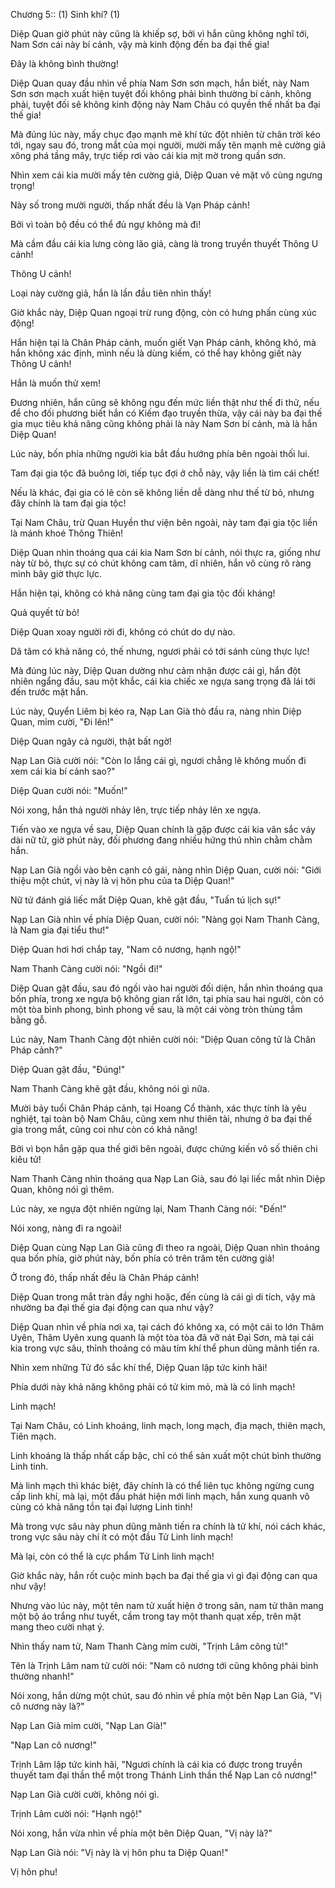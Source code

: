 




Chương 5:: (1) Sinh khí? (1)


Diệp Quan giờ phút này cũng là khiếp sợ, bởi vì hắn cũng không nghĩ tới, Nam Sơn cái này bí cảnh, vậy mà kinh động đến ba đại thế gia!

Đây là không bình thường!

Diệp Quan quay đầu nhìn về phía Nam Sơn sơn mạch, hắn biết, này Nam Sơn sơn mạch xuất hiện tuyệt đối không phải bình thường bí cảnh, không phải, tuyệt đối sẽ không kinh động này Nam Châu có quyền thế nhất ba đại thế gia!

Mà đúng lúc này, mấy chục đạo mạnh mẽ khí tức đột nhiên từ chân trời kéo tới, ngay sau đó, trong mắt của mọi người, mười mấy tên mạnh mẽ cường giả xông phá tầng mây, trực tiếp rơi vào cái kia mịt mờ trong quần sơn.

Nhìn xem cái kia mười mấy tên cường giả, Diệp Quan vẻ mặt vô cùng ngưng trọng!

Này số trong mười người, thấp nhất đều là Vạn Pháp cảnh!

Bởi vì toàn bộ đều có thể đủ ngự không mà đi!

Mà cầm đầu cái kia lưng còng lão giả, càng là trong truyền thuyết Thông U cảnh!

Thông U cảnh!

Loại này cường giả, hắn là lần đầu tiên nhìn thấy!

Giờ khắc này, Diệp Quan ngoại trừ rung động, còn có hưng phấn cùng xúc động!

Hắn hiện tại là Chân Pháp cảnh, muốn giết Vạn Pháp cảnh, không khó, mà hắn không xác định, mình nếu là dùng kiếm, có thể hay không giết này Thông U cảnh!

Hắn là muốn thử xem!

Đương nhiên, hắn cũng sẽ không ngu đến mức liền thật như thế đi thử, nếu để cho đối phương biết hắn có Kiếm đạo truyền thừa, vậy cái này ba đại thế gia mục tiêu khả năng cũng không phải là này Nam Sơn bí cảnh, mà là hắn Diệp Quan!

Lúc này, bốn phía những người kia bắt đầu hướng phía bên ngoài thối lui.

Tam đại gia tộc đã buông lời, tiếp tục đợi ở chỗ này, vậy liền là tìm cái chết!

Nếu là khác, đại gia có lẽ còn sẽ không liền dễ dàng như thế từ bỏ, nhưng đây chính là tam đại gia tộc!

Tại Nam Châu, trừ Quan Huyền thư viện bên ngoài, này tam đại gia tộc liền là mánh khoé Thông Thiên!

Diệp Quan nhìn thoáng qua cái kia Nam Sơn bí cảnh, nói thực ra, giống như này từ bỏ, thực sự có chút không cam tâm, dĩ nhiên, hắn vô cùng rõ ràng mình bây giờ thực lực.

Hắn hiện tại, không có khả năng cùng tam đại gia tộc đối kháng!

Quả quyết từ bỏ!

Diệp Quan xoay người rời đi, không có chút do dự nào.

Dã tâm có khả năng có, thế nhưng, ngươi phải có tới sánh cùng thực lực!

Mà đúng lúc này, Diệp Quan dường như cảm nhận được cái gì, hắn đột nhiên ngẩng đầu, sau một khắc, cái kia chiếc xe ngựa sang trọng đã lái tới đến trước mặt hắn.

Lúc này, Quyển Liêm bị kéo ra, Nạp Lan Già thò đầu ra, nàng nhìn Diệp Quan, mỉm cười, "Đi lên!"

Diệp Quan ngây cả người, thật bất ngờ!

Nạp Lan Già cười nói: "Còn lo lắng cái gì, ngươi chẳng lẽ không muốn đi xem cái kia bí cảnh sao?"

Diệp Quan cười nói: "Muốn!"

Nói xong, hắn thả người nhảy lên, trực tiếp nhảy lên xe ngựa.

Tiến vào xe ngựa về sau, Diệp Quan chính là gặp được cái kia vân sắc váy dài nữ tử, giờ phút này, đối phương đang nhiều hứng thú nhìn chằm chằm hắn.

Nạp Lan Già ngồi vào bên cạnh cô gái, nàng nhìn Diệp Quan, cười nói: "Giới thiệu một chút, vị này là vị hôn phu của ta Diệp Quan!"

Nữ tử đánh giá liếc mắt Diệp Quan, khẽ gật đầu, "Tuấn tú lịch sự!"

Nạp Lan Già nhìn về phía Diệp Quan, cười nói: "Nàng gọi Nam Thanh Càng, là Nam gia đại tiểu thư!"

Diệp Quan hơi hơi chắp tay, "Nam cô nương, hạnh ngộ!"

Nam Thanh Càng cười nói: "Ngồi đi!"

Diệp Quan gật đầu, sau đó ngồi vào hai người đối diện, hắn nhìn thoáng qua bốn phía, trong xe ngựa bộ không gian rất lớn, tại phía sau hai người, còn có một tòa bình phong, bình phong về sau, là một cái vòng tròn thùng tắm bằng gỗ.

Lúc này, Nam Thanh Càng đột nhiên cười nói: "Diệp Quan công tử là Chân Pháp cảnh?"

Diệp Quan gật đầu, "Đúng!"

Nam Thanh Càng khẽ gật đầu, không nói gì nữa.

Mười bảy tuổi Chân Pháp cảnh, tại Hoang Cổ thành, xác thực tính là yêu nghiệt, tại toàn bộ Nam Châu, cũng xem như thiên tài, nhưng ở ba đại thế gia trong mắt, cũng coi như còn có khả năng!

Bởi vì bọn hắn gặp qua thế giới bên ngoài, được chứng kiến vô số thiên chi kiêu tử!

Nam Thanh Càng nhìn thoáng qua Nạp Lan Già, sau đó lại liếc mắt nhìn Diệp Quan, không nói gì thêm.

Lúc này, xe ngựa đột nhiên ngừng lại, Nam Thanh Càng nói: "Đến!"

Nói xong, nàng đi ra ngoài!

Diệp Quan cùng Nạp Lan Già cũng đi theo ra ngoài, Diệp Quan nhìn thoáng qua bốn phía, giờ phút này, bốn phía có trên trăm tên cường giả!

Ở trong đó, thấp nhất đều là Chân Pháp cảnh!

Diệp Quan trong mắt tràn đầy nghi hoặc, đến cùng là cái gì di tích, vậy mà nhường ba đại thế gia đại động can qua như vậy?

Diệp Quan nhìn về phía nơi xa, tại cách đó không xa, có một cái to lớn Thâm Uyên, Thâm Uyên xung quanh là một tòa tòa đã vỡ nát Đại Sơn, mà tại cái kia trong vực sâu, thỉnh thoảng có màu tím khí thể phun dũng mãnh tiến ra.

Nhìn xem những Tử đó sắc khí thể, Diệp Quan lập tức kinh hãi!

Phía dưới này khả năng không phải có tử kim mỏ, mà là có linh mạch!

Linh mạch!

Tại Nam Châu, có Linh khoáng, linh mạch, long mạch, địa mạch, thiên mạch, Tiên mạch.

Linh khoáng là thấp nhất cấp bậc, chỉ có thể sản xuất một chút bình thường Linh tinh.

Mà linh mạch thì khác biệt, đây chính là có thể liên tục không ngừng cung cấp linh khí, mà lại, một đầu phát hiện mới linh mạch, hắn xung quanh vô cùng có khả năng tồn tại đại lượng Linh tinh!

Mà trong vực sâu này phun dũng mãnh tiến ra chính là tử khí, nói cách khác, trong vực sâu này chí ít có một đầu Tử Linh linh mạch!

Mà lại, còn có thể là cực phẩm Tử Linh linh mạch!

Giờ khắc này, hắn rốt cuộc minh bạch ba đại thế gia vì gì đại động can qua như vậy!

Nhưng vào lúc này, một tên nam tử xuất hiện ở trong sân, nam tử thân mang một bộ áo trắng như tuyết, cầm trong tay một thanh quạt xếp, trên mặt mang theo cười nhạt ý.

Nhìn thấy nam tử, Nam Thanh Càng mỉm cười, "Trịnh Lâm công tử!"

Tên là Trịnh Lâm nam tử cười nói: "Nam cô nương tới cũng không phải bình thường nhanh!"

Nói xong, hắn dừng một chút, sau đó nhìn về phía một bên Nạp Lan Già, "Vị cô nương này là?"

Nạp Lan Già mỉm cười, "Nạp Lan Già!"

"Nạp Lan cô nương!"

Trịnh Lâm lập tức kinh hãi, "Ngươi chính là cái kia có được trong truyền thuyết tam đại thần thể một trong Thánh Linh thần thể Nạp Lan cô nương!"

Nạp Lan Già cười cười, không nói gì.

Trịnh Lâm cười nói: "Hạnh ngộ!"

Nói xong, hắn vừa nhìn về phía một bên Diệp Quan, "Vị này là?"

Nạp Lan Già nói: "Vị này là vị hôn phu ta Diệp Quan!"

Vị hôn phu!




